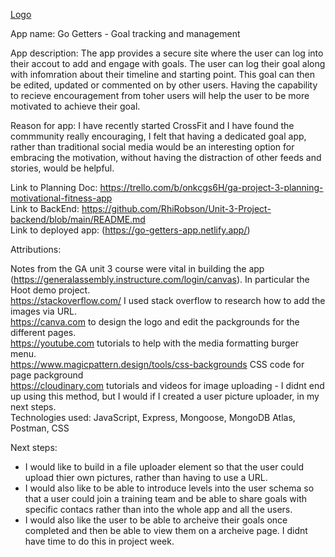 [Logo](https://github.com/user-attachments/assets/6637b5e1-ec2b-4cbc-8963-07969d8b2210)


App name: Go Getters - Goal tracking and management

App description: The app provides a secure site where the user can log into their accout to add and engage with goals. The user can log their goal along with infomration about their timeline and starting point. This goal can then be edited, updated or commented on by other users. Having the capability to recieve encouragement from toher users will help the user to be more motivated to achieve their goal.

Reason for app: I have recently started CrossFit and I have found the commmunity really encouraging, I felt that having a dedicated goal app, rather than traditional social media would be an interesting option for embracing the motivation, without having the distraction of other feeds and stories, would be helpful.

Link to Planning Doc: https://trello.com/b/onkcgs6H/ga-project-3-planning-motivational-fitness-app <br>
Link to BackEnd: https://github.com/RhiRobson/Unit-3-Project-backend/blob/main/README.md  <br>
Link to deployed app: (https://go-getters-app.netlify.app/) <br>

Attributions:

Notes from the GA unit 3 course were vital in building the app (https://generalassembly.instructure.com/login/canvas). In particular the Hoot demo project. <br>
https://stackoverflow.com/ I used stack overflow to research how to add the images via URL. <br>
https://canva.com to design the logo and edit the packgrounds for the different pages. <br>
https://youtube.com tutorials to help with the media formatting burger menu.  <br>
https://www.magicpattern.design/tools/css-backgrounds CSS code for page packground <br>
https://cloudinary.com tutorials and videos for image uploading - I didnt end up using this method, but I would if I created a user picture uploader, in my next steps. <br>
Technologies used: JavaScript, Express, Mongoose, MongoDB Atlas, Postman, CSS <br>

Next steps:

- I would like to build in a file uploader element so that the user could upload thier own pictures, rather than having to use a URL.
- I would also like to be able to introduce levels into the user schema so that a user could join a training team and be able to share goals with specific contacs rather than into the whole app and all the users.
- I would also like the user to be able to archeive their goals once completed and then be able to view them on a archeive page. I didnt have time to do this in project week.
